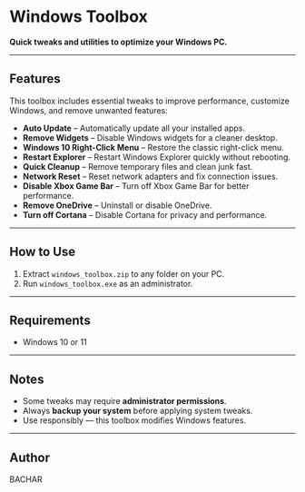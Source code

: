 # Windows Toolbox

**Quick tweaks and utilities to optimize your Windows PC.**

---

## Features

This toolbox includes essential tweaks to improve performance, customize Windows, and remove unwanted features:

- **Auto Update** – Automatically update all your installed apps.
- **Remove Widgets** – Disable Windows widgets for a cleaner desktop.
- **Windows 10 Right-Click Menu** – Restore the classic right-click menu.
- **Restart Explorer** – Restart Windows Explorer quickly without rebooting.
- **Quick Cleanup** – Remove temporary files and clean junk fast.
- **Network Reset** – Reset network adapters and fix connection issues.
- **Disable Xbox Game Bar** – Turn off Xbox Game Bar for better performance.
- **Remove OneDrive** – Uninstall or disable OneDrive.
- **Turn off Cortana** – Disable Cortana for privacy and performance.

---

## How to Use

1. Extract `windows_toolbox.zip` to any folder on your PC.   
2. Run `windows_toolbox.exe` as an administrator.

---

## Requirements

- Windows 10 or 11  

---

## Notes

- Some tweaks may require **administrator permissions**.  
- Always **backup your system** before applying system tweaks.  
- Use responsibly — this toolbox modifies Windows features.

---

## Author

BACHAR
